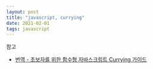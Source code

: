 ```yaml
---
layout: post
title: "javascript, currying"
date: 2021-02-01
tags: javascript
---
```


참고
- [번역 - 초보자를 위한 함수형 자바스크립트 Currying 가이드](https://sujinlee.me/currying-in-functional-javascript/)
